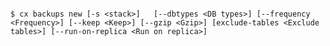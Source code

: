 <!-- layout:code post: backups_usage -->

```

$ cx backups new [-s <stack>]	[--dbtypes <DB types>] [--frequency <Frequency>] [--keep <Keep>] [--gzip <Gzip>] [exclude-tables <Exclude tables>] [--run-on-replica <Run on replica>]


```
